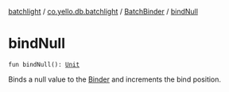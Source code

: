 [batchlight](../../index.md) / [co.yello.db.batchlight](../index.md) / [BatchBinder](index.md) / [bindNull](bind-null.md)

# bindNull

`fun bindNull(): `[`Unit`](https://kotlinlang.org/api/latest/jvm/stdlib/kotlin/-unit/index.html)

Binds a null value to the [Binder](../-binder/index.md) and increments the bind position.

